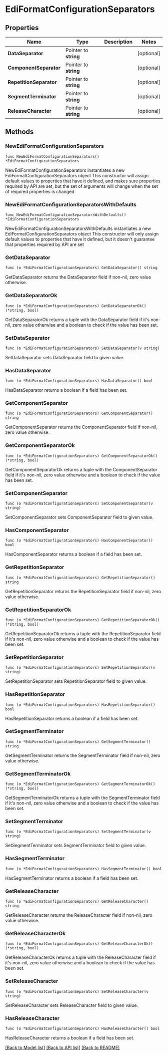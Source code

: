 # EdiFormatConfigurationSeparators

## Properties

Name | Type | Description | Notes
------------ | ------------- | ------------- | -------------
**DataSeparator** | Pointer to **string** |  | [optional] 
**ComponentSeparator** | Pointer to **string** |  | [optional] 
**RepetitionSeparator** | Pointer to **string** |  | [optional] 
**SegmentTerminator** | Pointer to **string** |  | [optional] 
**ReleaseCharacter** | Pointer to **string** |  | [optional] 

## Methods

### NewEdiFormatConfigurationSeparators

`func NewEdiFormatConfigurationSeparators() *EdiFormatConfigurationSeparators`

NewEdiFormatConfigurationSeparators instantiates a new EdiFormatConfigurationSeparators object
This constructor will assign default values to properties that have it defined,
and makes sure properties required by API are set, but the set of arguments
will change when the set of required properties is changed

### NewEdiFormatConfigurationSeparatorsWithDefaults

`func NewEdiFormatConfigurationSeparatorsWithDefaults() *EdiFormatConfigurationSeparators`

NewEdiFormatConfigurationSeparatorsWithDefaults instantiates a new EdiFormatConfigurationSeparators object
This constructor will only assign default values to properties that have it defined,
but it doesn't guarantee that properties required by API are set

### GetDataSeparator

`func (o *EdiFormatConfigurationSeparators) GetDataSeparator() string`

GetDataSeparator returns the DataSeparator field if non-nil, zero value otherwise.

### GetDataSeparatorOk

`func (o *EdiFormatConfigurationSeparators) GetDataSeparatorOk() (*string, bool)`

GetDataSeparatorOk returns a tuple with the DataSeparator field if it's non-nil, zero value otherwise
and a boolean to check if the value has been set.

### SetDataSeparator

`func (o *EdiFormatConfigurationSeparators) SetDataSeparator(v string)`

SetDataSeparator sets DataSeparator field to given value.

### HasDataSeparator

`func (o *EdiFormatConfigurationSeparators) HasDataSeparator() bool`

HasDataSeparator returns a boolean if a field has been set.

### GetComponentSeparator

`func (o *EdiFormatConfigurationSeparators) GetComponentSeparator() string`

GetComponentSeparator returns the ComponentSeparator field if non-nil, zero value otherwise.

### GetComponentSeparatorOk

`func (o *EdiFormatConfigurationSeparators) GetComponentSeparatorOk() (*string, bool)`

GetComponentSeparatorOk returns a tuple with the ComponentSeparator field if it's non-nil, zero value otherwise
and a boolean to check if the value has been set.

### SetComponentSeparator

`func (o *EdiFormatConfigurationSeparators) SetComponentSeparator(v string)`

SetComponentSeparator sets ComponentSeparator field to given value.

### HasComponentSeparator

`func (o *EdiFormatConfigurationSeparators) HasComponentSeparator() bool`

HasComponentSeparator returns a boolean if a field has been set.

### GetRepetitionSeparator

`func (o *EdiFormatConfigurationSeparators) GetRepetitionSeparator() string`

GetRepetitionSeparator returns the RepetitionSeparator field if non-nil, zero value otherwise.

### GetRepetitionSeparatorOk

`func (o *EdiFormatConfigurationSeparators) GetRepetitionSeparatorOk() (*string, bool)`

GetRepetitionSeparatorOk returns a tuple with the RepetitionSeparator field if it's non-nil, zero value otherwise
and a boolean to check if the value has been set.

### SetRepetitionSeparator

`func (o *EdiFormatConfigurationSeparators) SetRepetitionSeparator(v string)`

SetRepetitionSeparator sets RepetitionSeparator field to given value.

### HasRepetitionSeparator

`func (o *EdiFormatConfigurationSeparators) HasRepetitionSeparator() bool`

HasRepetitionSeparator returns a boolean if a field has been set.

### GetSegmentTerminator

`func (o *EdiFormatConfigurationSeparators) GetSegmentTerminator() string`

GetSegmentTerminator returns the SegmentTerminator field if non-nil, zero value otherwise.

### GetSegmentTerminatorOk

`func (o *EdiFormatConfigurationSeparators) GetSegmentTerminatorOk() (*string, bool)`

GetSegmentTerminatorOk returns a tuple with the SegmentTerminator field if it's non-nil, zero value otherwise
and a boolean to check if the value has been set.

### SetSegmentTerminator

`func (o *EdiFormatConfigurationSeparators) SetSegmentTerminator(v string)`

SetSegmentTerminator sets SegmentTerminator field to given value.

### HasSegmentTerminator

`func (o *EdiFormatConfigurationSeparators) HasSegmentTerminator() bool`

HasSegmentTerminator returns a boolean if a field has been set.

### GetReleaseCharacter

`func (o *EdiFormatConfigurationSeparators) GetReleaseCharacter() string`

GetReleaseCharacter returns the ReleaseCharacter field if non-nil, zero value otherwise.

### GetReleaseCharacterOk

`func (o *EdiFormatConfigurationSeparators) GetReleaseCharacterOk() (*string, bool)`

GetReleaseCharacterOk returns a tuple with the ReleaseCharacter field if it's non-nil, zero value otherwise
and a boolean to check if the value has been set.

### SetReleaseCharacter

`func (o *EdiFormatConfigurationSeparators) SetReleaseCharacter(v string)`

SetReleaseCharacter sets ReleaseCharacter field to given value.

### HasReleaseCharacter

`func (o *EdiFormatConfigurationSeparators) HasReleaseCharacter() bool`

HasReleaseCharacter returns a boolean if a field has been set.


[[Back to Model list]](../README.md#documentation-for-models) [[Back to API list]](../README.md#documentation-for-api-endpoints) [[Back to README]](../README.md)


